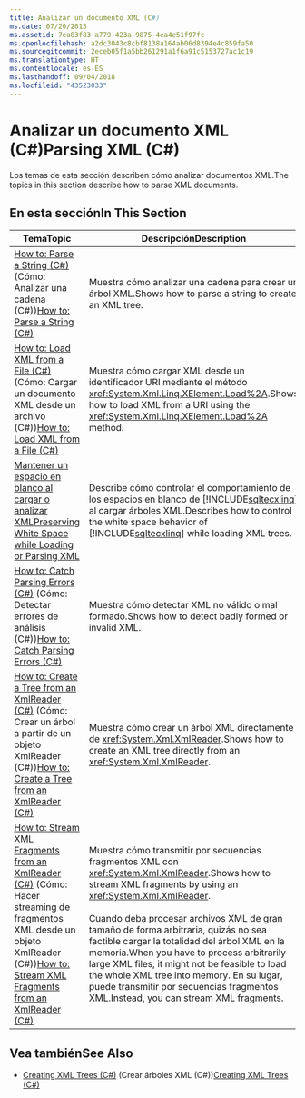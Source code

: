 ```yaml
---
title: Analizar un documento XML (C#)
ms.date: 07/20/2015
ms.assetid: 7ea83f83-a779-423a-9875-4ea4e51f97fc
ms.openlocfilehash: a2dc3043c8cbf8138a164ab06d8394e4c859fa50
ms.sourcegitcommit: 2eceb05f1a5bb261291a1f6a91c5153727ac1c19
ms.translationtype: HT
ms.contentlocale: es-ES
ms.lasthandoff: 09/04/2018
ms.locfileid: "43523033"
---
```

# <a name="parsing-xml-c"></a><span data-ttu-id="304ac-102">Analizar un documento XML (C#)</span><span class="sxs-lookup"><span data-stu-id="304ac-102">Parsing XML (C#)</span></span>
<span data-ttu-id="304ac-103">Los temas de esta sección describen cómo analizar documentos XML.</span><span class="sxs-lookup"><span data-stu-id="304ac-103">The topics in this section describe how to parse XML documents.</span></span>  
  
## <a name="in-this-section"></a><span data-ttu-id="304ac-104">En esta sección</span><span class="sxs-lookup"><span data-stu-id="304ac-104">In This Section</span></span>  
  
|<span data-ttu-id="304ac-105">Tema</span><span class="sxs-lookup"><span data-stu-id="304ac-105">Topic</span></span>|<span data-ttu-id="304ac-106">Descripción</span><span class="sxs-lookup"><span data-stu-id="304ac-106">Description</span></span>|  
|-----------|-----------------|  
|<span data-ttu-id="304ac-107">[How to: Parse a String (C#)](../../../../csharp/programming-guide/concepts/linq/how-to-parse-a-string.md) (Cómo: Analizar una cadena (C#))</span><span class="sxs-lookup"><span data-stu-id="304ac-107">[How to: Parse a String (C#)](../../../../csharp/programming-guide/concepts/linq/how-to-parse-a-string.md)</span></span>|<span data-ttu-id="304ac-108">Muestra cómo analizar una cadena para crear un árbol XML.</span><span class="sxs-lookup"><span data-stu-id="304ac-108">Shows how to parse a string to create an XML tree.</span></span>|  
|<span data-ttu-id="304ac-109">[How to: Load XML from a File (C#)](../../../../csharp/programming-guide/concepts/linq/how-to-load-xml-from-a-file.md) (Cómo: Cargar un documento XML desde un archivo (C#))</span><span class="sxs-lookup"><span data-stu-id="304ac-109">[How to: Load XML from a File (C#)](../../../../csharp/programming-guide/concepts/linq/how-to-load-xml-from-a-file.md)</span></span>|<span data-ttu-id="304ac-110">Muestra cómo cargar XML desde un identificador URI mediante el método <xref:System.Xml.Linq.XElement.Load%2A>.</span><span class="sxs-lookup"><span data-stu-id="304ac-110">Shows how to load XML from a URI using the <xref:System.Xml.Linq.XElement.Load%2A> method.</span></span>|  
|[<span data-ttu-id="304ac-111">Mantener un espacio en blanco al cargar o analizar XML</span><span class="sxs-lookup"><span data-stu-id="304ac-111">Preserving White Space while Loading or Parsing XML</span></span>](../../../../csharp/programming-guide/concepts/linq/preserving-white-space-while-loading-or-parsing-xml1.md)|<span data-ttu-id="304ac-112">Describe cómo controlar el comportamiento de los espacios en blanco de [!INCLUDE[sqltecxlinq](~/includes/sqltecxlinq-md.md)] al cargar árboles XML.</span><span class="sxs-lookup"><span data-stu-id="304ac-112">Describes how to control the white space behavior of [!INCLUDE[sqltecxlinq](~/includes/sqltecxlinq-md.md)] while loading XML trees.</span></span>|  
|<span data-ttu-id="304ac-113">[How to: Catch Parsing Errors (C#)](../../../../csharp/programming-guide/concepts/linq/how-to-catch-parsing-errors.md) (Cómo: Detectar errores de análisis (C#))</span><span class="sxs-lookup"><span data-stu-id="304ac-113">[How to: Catch Parsing Errors (C#)](../../../../csharp/programming-guide/concepts/linq/how-to-catch-parsing-errors.md)</span></span>|<span data-ttu-id="304ac-114">Muestra cómo detectar XML no válido o mal formado.</span><span class="sxs-lookup"><span data-stu-id="304ac-114">Shows how to detect badly formed or invalid XML.</span></span>|  
|<span data-ttu-id="304ac-115">[How to: Create a Tree from an XmlReader (C#)](../../../../csharp/programming-guide/concepts/linq/how-to-create-a-tree-from-an-xmlreader.md) (Cómo: Crear un árbol a partir de un objeto XmlReader (C#))</span><span class="sxs-lookup"><span data-stu-id="304ac-115">[How to: Create a Tree from an XmlReader (C#)](../../../../csharp/programming-guide/concepts/linq/how-to-create-a-tree-from-an-xmlreader.md)</span></span>|<span data-ttu-id="304ac-116">Muestra cómo crear un árbol XML directamente de <xref:System.Xml.XmlReader>.</span><span class="sxs-lookup"><span data-stu-id="304ac-116">Shows how to create an XML tree directly from an <xref:System.Xml.XmlReader>.</span></span>|  
|<span data-ttu-id="304ac-117">[How to: Stream XML Fragments from an XmlReader (C#)](../../../../csharp/programming-guide/concepts/linq/how-to-stream-xml-fragments-from-an-xmlreader.md) (Cómo: Hacer streaming de fragmentos XML desde un objeto XmlReader (C#))</span><span class="sxs-lookup"><span data-stu-id="304ac-117">[How to: Stream XML Fragments from an XmlReader (C#)](../../../../csharp/programming-guide/concepts/linq/how-to-stream-xml-fragments-from-an-xmlreader.md)</span></span>|<span data-ttu-id="304ac-118">Muestra cómo transmitir por secuencias fragmentos XML con <xref:System.Xml.XmlReader>.</span><span class="sxs-lookup"><span data-stu-id="304ac-118">Shows how to stream XML fragments by using an <xref:System.Xml.XmlReader>.</span></span><br /><br /> <span data-ttu-id="304ac-119">Cuando deba procesar archivos XML de gran tamaño de forma arbitraria, quizás no sea factible cargar la totalidad del árbol XML en la memoria.</span><span class="sxs-lookup"><span data-stu-id="304ac-119">When you have to process arbitrarily large XML files, it might not be feasible to load the whole XML tree into memory.</span></span> <span data-ttu-id="304ac-120">En su lugar, puede transmitir por secuencias fragmentos XML.</span><span class="sxs-lookup"><span data-stu-id="304ac-120">Instead, you can stream XML fragments.</span></span>|  
  
## <a name="see-also"></a><span data-ttu-id="304ac-121">Vea también</span><span class="sxs-lookup"><span data-stu-id="304ac-121">See Also</span></span>

- <span data-ttu-id="304ac-122">[Creating XML Trees (C#)](../../../../csharp/programming-guide/concepts/linq/creating-xml-trees.md) (Crear árboles XML (C#))</span><span class="sxs-lookup"><span data-stu-id="304ac-122">[Creating XML Trees (C#)](../../../../csharp/programming-guide/concepts/linq/creating-xml-trees.md)</span></span>
